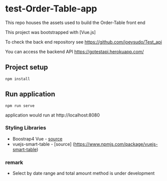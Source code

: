 # test-Order-Table-app
This repo houses the assets used to build the Order-Table front end

This project was bootstrapped with [Vue.js]

To check the back end repository see https://github.com/joeysudo/Test_api

You can access the backend API https://gotestapi.herokuapp.com/

## Project setup
```
npm install
```
## Run application
```
npm run serve
```
application would run at http://localhost:8080
### Styling Libraries

- Boostrap4 Vue - [source](https://getbootstrap.com/)
- vuejs-smart-table - [source] (https://www.npmjs.com/package/vuejs-smart-table)

### remark

- Select by date range and total amount method is under development


